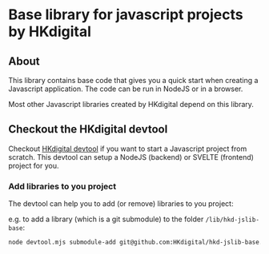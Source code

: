 # Base library for javascript projects by HKdigital

## About

This library contains base code that gives you a quick start when creating a Javascript application. The code can be run in NodeJS or in a browser.

Most other Javascript libraries created by HKdigital depend on this library.

## Checkout the HKdigital devtool

Checkout [HKdigital devtool](https://github.com/HKdigital/hkdigital-devtool) if you want to start a Javascript project from scratch. This devtool can setup a NodeJS (backend) or SVELTE (frontend) project for you.

### Add libraries to you project

The devtool can help you to add (or remove) libraries to you project:

e.g. to add a library (which is a git submodule) to the folder `/lib/hkd-jslib-base`:

```bash
node devtool.mjs submodule-add git@github.com:HKdigital/hkd-jslib-base.git
```
